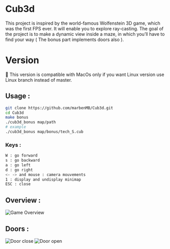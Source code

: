 # Cub3d
This project is inspired by the world-famous Wolfenstein 3D game, which was the first FPS ever. It will enable you to explore ray-casting. The goal of the project is to make a dynamic view inside a maze, in which you’ll have to find your way ( The bonus part implements doors also ).

# Version 
🔴 This version is compatible with MacOs only if you want Linux version use Linux branch instead of master.

## Usage :
```bash
git clone https://github.com/marbenMB/Cub3d.git
cd Cub3d
make bonus
./cub3d_bonus map/path
# example
./cub3d_bonus map/bonus/tech_S.cub
``````
### Keys :
````bash
W : go forward
s : go backward
a : go left
d : go right
<- -> and mouse : camera mouvements
1 : display and undisplay minimap
ESC : close
`````
## Overview :

![Game Overview](img/overview.png)

## Doors :

![Door close](img/door_close.png)
![Door open](img/door_open.png)
